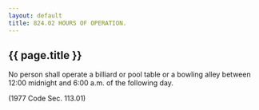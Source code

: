 ```yaml
---
layout: default 
title: 824.02 HOURS OF OPERATION.
---
```


{{ page.title }}
----------------

No person shall operate a billiard or pool table or a bowling alley
between 12:00 midnight and 6:00 a.m. of the following day.

(1977 Code Sec. 113.01)
